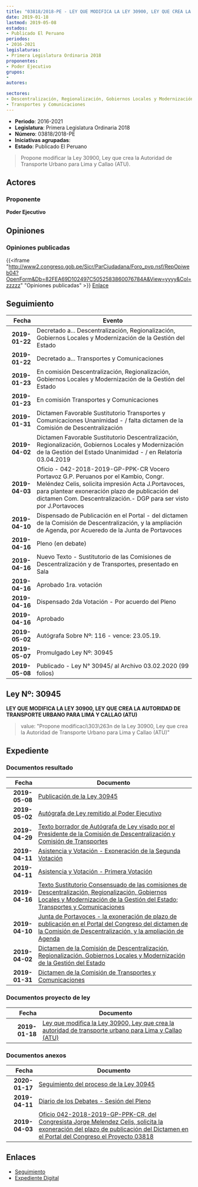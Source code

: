 ```yaml
---
title: "03818/2018-PE - LEY QUE MODIFICA LA LEY 30900, LEY QUE CREA LA AUTORIDAD DE TRANSPORTE URBANO PARA LIMA Y CALLAO (ATU)"
date: 2019-01-18
lastmod: 2019-05-08
estados:
- Publicado El Peruano
periodos:
- 2016-2021
legislaturas:
- Primera Legislatura Ordinaria 2018
proponentes:
- Poder Ejecutivo
grupos:
- 
autores:

sectores:
- Descentralización, Regionalización, Gobiernos Locales y Modernización de la Gestión del Estado
- Transportes y Comunicaciones
---
```

- **Periodo**: 2016-2021
- **Legislatura**: Primera Legislatura Ordinaria 2018
- **Número**: 03818/2018-PE
- **Iniciativas agrupadas**: 
- **Estado**: Publicado El Peruano

> Propone modificar la Ley 30900, Ley que crea la Autoridad de Transporte Urbano para Lima y Callao (ATU).


## Actores

### Proponente

**Poder Ejecutivo**

## Opiniones

### Opiniones publicadas

{{<iframe "http://www2.congreso.gob.pe/Sicr/ParCiudadana/Foro_pvp.nsf/RepOpiweb04?OpenForm&Db=82FEA69D102497C5052583860076784A&View=yyyy&Col=zzzzz" "Opiniones publicadas" >}}
[Enlace](http://www2.congreso.gob.pe/Sicr/ParCiudadana/Foro_pvp.nsf/RepOpiweb04?OpenForm&Db=82FEA69D102497C5052583860076784A&View=yyyy&Col=zzzzz)


## Seguimiento

| Fecha | Evento |
|------:|--------|
| **2019-01-22** | Decretado a... Descentralización, Regionalización, Gobiernos Locales y Modernización de la Gestión del Estado |
| **2019-01-22** | Decretado a... Transportes y Comunicaciones |
| **2019-01-23** | En comisión Descentralización, Regionalización, Gobiernos Locales y Modernización de la Gestión del Estado |
| **2019-01-23** | En comisión Transportes y Comunicaciones |
| **2019-01-31** | Dictamen Favorable Sustitutorio Transportes y Comunicaciones Unanimidad - / falta dictamen de la Comisión de Descentralización |
| **2019-04-02** | Dictamen Favorable Sustitutorio Descentralización, Regionalización, Gobiernos Locales y Modernización de la Gestión del Estado Unanimidad - / en Relatoría 03.04.2019 |
| **2019-04-03** | Oficio - 042-2018-2019-GP-PPK-CR Vocero Portavoz G.P. Peruanos por el Kambio, Congr. Meléndez Celis, solicita impresión Acta J.Portavoces, para plantear exoneración plazo de publicación del dictamen Com. Descentralización.- DGP para ser visto por J.Portavoces |
| **2019-04-10** | Dispensado de Publicación en el Portal - del dictamen de la Comisión de Descentralización, y la ampliación de Agenda, por Acueredo de la Junta de Portavoces |
| **2019-04-16** | Pleno (en debate) |
| **2019-04-16** | Nuevo Texto - Sustitutorio de las Comisiones de Descentralización y de Transportes, presentado en Sala |
| **2019-04-16** | Aprobado 1ra. votación |
| **2019-04-16** | Dispensado 2da Votación - Por acuerdo del Pleno |
| **2019-04-16** | Aprobado |
| **2019-05-02** | Autógrafa Sobre Nº: 116 - vence: 23.05.19. |
| **2019-05-07** | Promulgado Ley Nº: 30945 |
| **2019-05-08** | Publicado - Ley N° 30945/ al Archivo 03.02.2020 (99 folios) |

## Ley Nº: 30945

**LEY QUE MODIFICA LA LEY 30900, LEY QUE CREA LA AUTORIDAD DE TRANSPORTE URBANO PARA LIMA Y CALLAO (ATU)**

> value: "Propone modificaci\303\263n de la Ley 30900, Ley que crea la Autoridad de Transporte Urbano para Lima y Callao (ATU)"


## Expediente

### Documentos resultado

| Fecha | Documento |
|------:|-----------|
| **2019-05-08** | [Publicación de la Ley 30945](http://www.leyes.congreso.gob.pe/Documentos/2016_2021/ADLP/Normas_Legales/30945-LEY.pdf) |
| **2019-05-02** | [Autógrafa de Ley remitido al Poder Ejecutivo](http://www.leyes.congreso.gob.pe/Documentos/2016_2021/ADLP/Texto_Aprobado/AU0381820190502.pdf) |
| **2019-04-29** | [Texto borrador de Autógrafa de Ley visado por el Presidente de la Comisión de Descentralización y Comisión de Transportes](http://www.leyes.congreso.gob.pe/Documentos/2016_2021/Texto_Borrador_de_Autografa/BAU0381820190429.pdf) |
| **2019-04-11** | [Asistencia y Votación - Exoneración de la Segunda Votación](http://www.leyes.congreso.gob.pe/Documentos/2016_2021/Asistencia_y_Votacion/Proyectos_de_Ley/Exoneracion_de_Segunda_Votacion/ESV0381820190416.pdf) |
| **2019-04-11** | [Asistencia y Votación - Primera Votación](http://www.leyes.congreso.gob.pe/Documentos/2016_2021/Asistencia_y_Votacion/Proyectos_de_Ley/AV0381820190411.pdf) |
| **2019-04-16** | [Texto Sustitutorio Consensuado de las comisiones de Descentralización, Regionalización, Gobiernos Locales y Modernización de la Gestión del Estado; Transportes y Comunicaciones](http://www.leyes.congreso.gob.pe/Documentos/2016_2021/Texto_Sustitutorio/Consensuado/TSC0381820190416..pdf) |
| **2019-04-10** | [Junta de Portavoces - la exoneración de plazo de publicación en el Portal del Congreso del dictamen de la Comisión de Descentralización, y la ampliación de Agenda](http://www.leyes.congreso.gob.pe/Documentos/2016_2021/Acuerdos/Junta_Portavoces/AJP0381820190410.pdf) |
| **2019-04-02** | [Dictamen de la Comisión de Descentralización, Regionalización. Gobiernos Locales y Modernización de la Gestión del Estado](http://www.leyes.congreso.gob.pe/Documentos/2016_2021/Dictamenes/Proyectos_de_Ley/03818DC08MAY20190402..pdf) |
| **2019-01-31** | [Dictamen de la Comisión de Transportes y Comunicaciones](http://www.leyes.congreso.gob.pe/Documentos/2016_2021/Dictamenes/Proyectos_de_Ley/03818DC23MAY20190131.pdf) |

### Documentos proyecto de ley

| Fecha | Documento |
|------:|-----------|
| **2019-01-18** | [Ley que modifica la Ley 30900, Ley que crea la autoridad de transporte urbano para Lima y Callao (ATU)](http://www.leyes.congreso.gob.pe/Documentos/2016_2021/Proyectos_de_Ley_y_de_Resoluciones_Legislativas/PL0381820190118.pdf) |

### Documentos anexos

| Fecha | Documento |
|------:|-----------|
| **2020-01-17** | [Seguimiento del proceso de la Ley 30945](http://www.leyes.congreso.gob.pe/Documentos/2016_2021/Seguimiento_de_Proyectos_de_Ley/03831PL20191009.pdf) |
| **2019-04-11** | [Diario de los Debates - Sesión del Pleno](http://www2.congreso.gob.pe/Sicr/DiarioDebates/Publicad.nsf/SesionesPleno/05256D6E0073DFE9052583DA0053FBDE/$FILE/SLO-2018-5A.pdf) |
| **2019-04-03** | [Oficio 042-2018-2019-GP-PPK-CR, del Congresista Jorge Melendez Celis, solicita la exoneración del plazo de publicación del Dictamen en el Portal del Congreso el Proyecto 03818](http://www.leyes.congreso.gob.pe/Documentos/2016_2021/Oficios/Grupos_Parlamentarios/OFICIO-042-2018-2019-GP-PPK-CR,.pdf) |

## Enlaces

- [Seguimiento](http://www2.congreso.gob.pe/Sicr/TraDocEstProc/CLProLey2016.nsf/f7fff46988ca05b1052578e100829cc7/3927f647b2b05a7d052583860074a8e7?OpenDocument)
- [Expediente Digital](http://www2.congreso.gob.pe/Sicr/TraDocEstProc/Expvirt_2011.nsf/visbusqptramdoc1621/03818?opendocument)

